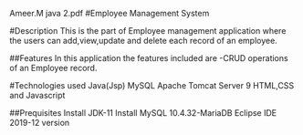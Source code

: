 Ameer.M
java 2.pdf
#Employee Management System

#Description
This is the part of Employee management application where the users can add,view,update and delete each record of an employee.

##Features
In this application the features included are -CRUD operations of an Employee record.

#Technologies used
Java(Jsp)
MySQL
Apache Tomcat Server 9
HTML,CSS and Javascript

##Prequisites
Install JDK-11
Install MySQL 10.4.32-MariaDB
Eclipse IDE 2019-12 version
